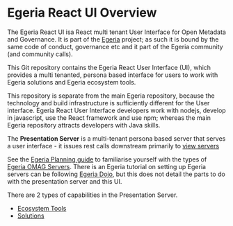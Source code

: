 <!-- SPDX-License-Identifier: CC-BY-4.0 -->
<!-- Copyright Contributors to the ODPi Egeria project. -->
# Egeria React UI Overview

The Egeria React UI isa React multi tenant User Interface for Open Metadata and Governance. It is part of the [Egeria](https://github.com/odpi/egeria/blob/master/README.md) project; as such it is bound by the same code of conduct, governance etc and it part of the Egeria community (and community calls).  

This Git repository contains the Egeria React User Interface (UI), which provides a multi tenanted, persona based interface for users to work with Egeria solutions and Egeria ecosystem tools. 

This repository is separate from the main Egeria repository, because the technology and build infrastructure is sufficiently different for the User interface. 
Egeria React User Interface developers work with nodejs, develop in javascript, use the React framework and use npm; whereas the main Egeria repository attracts developers with Java skills.  

The **Presentation Server** is a multi-tenant persona based server that serves a user interface - it issues rest calls downstream primarily to [view servers](https://egeria.odpi.org/open-metadata-implementation/admin-services/docs/concepts/view-server.html)

See the [Egeria Planning guide](https://egeria.odpi.org/open-metadata-publication/website/planning-guide/) to familiarise yourself with 
the types of [Egeria OMAG Servers](https://egeria.odpi.org/open-metadata-implementation/docs/concepts/omag-server.md). There is an Egeria tutorial on setting up Egeria servers can be following [Egeria Dojo](https://egeria.odpi.org/open-metadata-resources/open-metadata-tutorials/egeria-dojo/), but this does not detail the parts to do with the presentation server and this UI.

There are 2 types of capabilities in the Presentation Server.

* [Ecosystem Tools](../ecosystem/ecosystem.md)
* [Solutions](../solutions/solutions.md)
